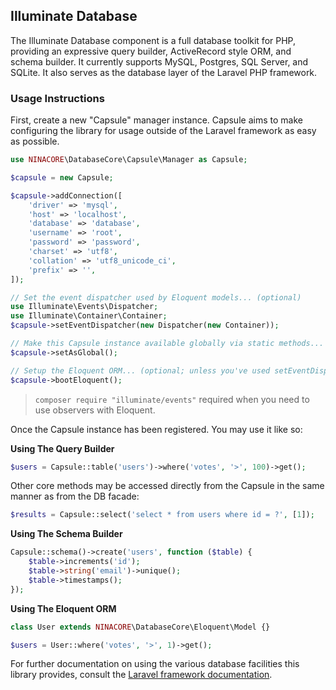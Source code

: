## Illuminate Database

The Illuminate Database component is a full database toolkit for PHP, providing an expressive query builder, ActiveRecord style ORM, and schema builder. It currently supports MySQL, Postgres, SQL Server, and SQLite. It also serves as the database layer of the Laravel PHP framework.

### Usage Instructions

First, create a new "Capsule" manager instance. Capsule aims to make configuring the library for usage outside of the Laravel framework as easy as possible.

```PHP
use NINACORE\DatabaseCore\Capsule\Manager as Capsule;

$capsule = new Capsule;

$capsule->addConnection([
    'driver' => 'mysql',
    'host' => 'localhost',
    'database' => 'database',
    'username' => 'root',
    'password' => 'password',
    'charset' => 'utf8',
    'collation' => 'utf8_unicode_ci',
    'prefix' => '',
]);

// Set the event dispatcher used by Eloquent models... (optional)
use Illuminate\Events\Dispatcher;
use Illuminate\Container\Container;
$capsule->setEventDispatcher(new Dispatcher(new Container));

// Make this Capsule instance available globally via static methods... (optional)
$capsule->setAsGlobal();

// Setup the Eloquent ORM... (optional; unless you've used setEventDispatcher())
$capsule->bootEloquent();
```

> `composer require "illuminate/events"` required when you need to use observers with Eloquent.

Once the Capsule instance has been registered. You may use it like so:

**Using The Query Builder**

```PHP
$users = Capsule::table('users')->where('votes', '>', 100)->get();
```
Other core methods may be accessed directly from the Capsule in the same manner as from the DB facade:
```PHP
$results = Capsule::select('select * from users where id = ?', [1]);
```

**Using The Schema Builder**

```PHP
Capsule::schema()->create('users', function ($table) {
    $table->increments('id');
    $table->string('email')->unique();
    $table->timestamps();
});
```

**Using The Eloquent ORM**

```PHP
class User extends NINACORE\DatabaseCore\Eloquent\Model {}

$users = User::where('votes', '>', 1)->get();
```

For further documentation on using the various database facilities this library provides, consult the [Laravel framework documentation](https://laravel.com/docs).
